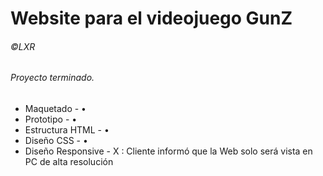 # Website para el videojuego GunZ
###### ©LXR
###### Proyecto terminado.

- Maquetado - •
- Prototipo - •
- Estructura HTML - •
- Diseño CSS - •
- Diseño Responsive - X : Cliente informó que la Web solo será vista en PC de alta resolución
